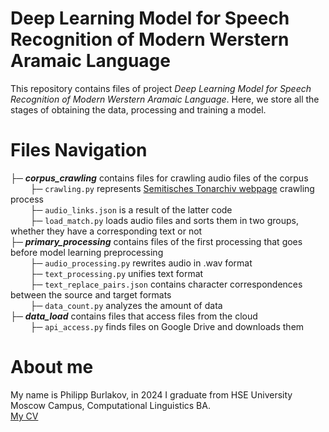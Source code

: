 # Deep Learning Model for Speech Recognition of Modern Werstern Aramaic Language
This repository contains files of project *Deep Learning Model for Speech Recognition of Modern Werstern Aramaic Language*. 
Here, we store all the stages of obtaining the data, processing and training a model.

# Files Navigation
├─ _**corpus_crawling**_ contains files for crawling audio files of the corpus<br>
&nbsp;&nbsp;&nbsp;&nbsp;&nbsp;&nbsp;&nbsp;&nbsp;├─ `crawling.py` represents [Semitisches Tonarchiv webpage](https://semarch.ub.uni-heidelberg.de/#archive) crawling process<br>
&nbsp;&nbsp;&nbsp;&nbsp;&nbsp;&nbsp;&nbsp;&nbsp;├─ `audio_links.json` is a result of the latter code<br>
&nbsp;&nbsp;&nbsp;&nbsp;&nbsp;&nbsp;&nbsp;&nbsp;├─ `load_match.py` loads audio files and sorts them in two groups, whether they have a corresponding text or not<br>
├─ _**primary_processing**_ contains files of the first processing that goes before model learning preprocessing<br>
&nbsp;&nbsp;&nbsp;&nbsp;&nbsp;&nbsp;&nbsp;&nbsp;├─ `audio_processing.py` rewrites audio in .wav format<br>
&nbsp;&nbsp;&nbsp;&nbsp;&nbsp;&nbsp;&nbsp;&nbsp;├─ `text_processing.py` unifies text format<br>
&nbsp;&nbsp;&nbsp;&nbsp;&nbsp;&nbsp;&nbsp;&nbsp;├─ `text_replace_pairs.json` contains character correspondences between the source and target formats<br>
&nbsp;&nbsp;&nbsp;&nbsp;&nbsp;&nbsp;&nbsp;&nbsp;├─ `data_count.py` analyzes the amount of data<br>
├─ _**data_load**_ contains files that access files from the cloud<br>
&nbsp;&nbsp;&nbsp;&nbsp;&nbsp;&nbsp;&nbsp;&nbsp;├─ `api_access.py` finds files on Google Drive and downloads them<br>

# About me
My name is Philipp Burlakov, in 2024 I graduate from HSE University Moscow Campus, Computational Linguistics BA.<br>
[My CV](https://drive.google.com/file/d/1ArmG8yozeX9hSdYGy-bUbW0L4vygBi_t/view?usp=sharing)
